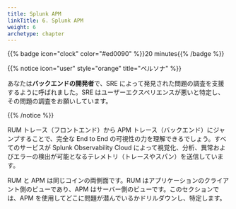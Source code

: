 ```yaml
---
title: Splunk APM
linkTitle: 6. Splunk APM
weight: 6
archetype: chapter
---
```


{{% badge icon="clock" color="#ed0090" %}}20 minutes{{% /badge %}}

{{% notice icon="user" style="orange" title="ペルソナ" %}}

あなたは**バックエンドの開発者**で、SRE によって発見された問題の調査を支援するように呼ばれました。SRE はユーザーエクスペリエンスが悪いと特定し、その問題の調査をお願いしています。

{{% /notice %}}

RUM トレース（フロントエンド）から APM トレース（バックエンド）にジャンプすることで、完全な End to End の可視性の力を理解できるでしょう。すべてのサービスが Splunk Observability Cloud によって視覚化、分析、異常およびエラーの検出が可能となるテレメトリ（トレースやスパン）を送信しています。

RUM と APM は同じコインの両側面です。RUM はアプリケーションのクライアント側のビューであり、APM はサーバー側のビューです。このセクションでは、APM を使用してどこに問題が潜んでいるかドリルダウンし、特定します。
